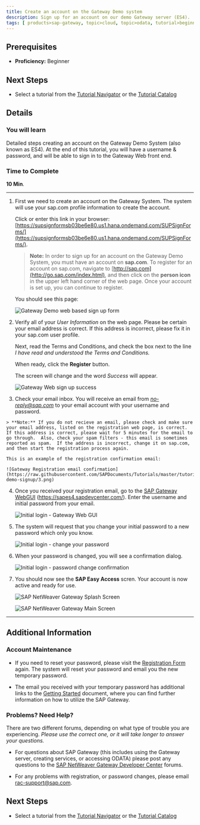 ```yaml
---
title: Create an account on the Gateway Demo system
description: Sign up for an account on our demo Gateway server (ES4).
tags: [ products>sap-gateway, topic>cloud, topic>odata, tutorial>beginner ]
---
```

## Prerequisites  
 - **Proficiency:** Beginner

## Next Steps
 - Select a tutorial from the [Tutorial Navigator](http://go.sap.com/developer/tutorial-navigator.html) or the [Tutorial Catalog](http://go.sap.com/developer/tutorials.html)

## Details
### You will learn
Detailed steps creating an account on the Gateway Demo System (also known as ES4).  At the end of this tutorial, you will have a username & password, and will be able to sign in to the Gateway Web front end.

### Time to Complete
**10 Min**.

---

1.  First we need to create an account on the Gateway System.  The system will use your sap.com profile information to create the account.

    Click or enter this link in your browser: [https://supsignformsb03be6e80.us1.hana.ondemand.com/SUPSignForms/](https://supsignformsb03be6e80.us1.hana.ondemand.com/SUPSignForms/).

    > **Note:** In order to sign up for an account on the Gateway Demo System, you must have an account on **sap.com**.  To register for an account on sap.com, navigate to [http://sap.com](http://go.sap.com/index.html), and then click on the **person icon** in the upper left hand corner of the web page. Once your account is set up, you can continue to register.

    You should see this page:

    ![Gateway Demo web based sign up form](https://raw.githubusercontent.com/SAPDocuments/Tutorials/master/tutorials/gateway-demo-signup/1.png)

2.  Verify all of your *User Information* on the web page.   Please be certain your email address is correct.  If this address is incorrect, please fix it in your sap.com user profile.

	 Next, read the Terms and Conditions, and check the box next to the line *I have read and understood the Terms and Conditions.*

	 When ready, click the **Register** button.

	 The screen will change and the word *Success* will appear.

    ![Gateway Web sign up success](https://raw.githubusercontent.com/SAPDocuments/Tutorials/master/tutorials/gateway-demo-signup/2.png)


3. 	 Check your email inbox.  You will receive an email from *no-reply@sap.com* to your email account with your username and password.

    > **Note:** If you do not recieve an email, please check and make sure your email address, listed on the registration web page, is correct.  If this address is correct, please wait for 5 minutes for the email to go through.  Also, check your spam filters - this email is sometimes reported as spam.  If the address is incorrect, change it on sap.com, and then start the registration process again.

    This is an example of the registration confirmation email:

	![Gateway Registration email confirmation](https://raw.githubusercontent.com/SAPDocuments/Tutorials/master/tutorials/gateway-demo-signup/3.png)

4.  Once you received your registration email, go to the [SAP Gateway WebGUI](https://sapes4.sapdevcenter.com/) (https://sapes4.sapdevcenter.com/).  Enter the username and initial password from your email.

    ![Initial login - Gateway Web GUI](https://raw.githubusercontent.com/SAPDocuments/Tutorials/master/tutorials/gateway-demo-signup/4.png)

5.  The system will request that you change your initial password to a new password which only you know.

	 ![Initial login - change your password](https://raw.githubusercontent.com/SAPDocuments/Tutorials/master/tutorials/gateway-demo-signup/5.png)

6.  When your password is changed, you will see a confirmation dialog.

	 ![Initial login - password change confirmation](https://raw.githubusercontent.com/SAPDocuments/Tutorials/master/tutorials/gateway-demo-signup/6.png)

7.  You should now see the **SAP Easy Access** scren.  Your account is now active and ready for use.

	 ![SAP NetWeaver Gateway Splash Screen](https://raw.githubusercontent.com/SAPDocuments/Tutorials/master/tutorials/gateway-demo-signup/7.png)

	 ![SAP NetWeaver Gateway Main Screen](https://raw.githubusercontent.com/SAPDocuments/Tutorials/master/tutorials/gateway-demo-signup/8.png)

---

## Additional Information

### Account Maintenance

- If you need to reset your password, please visit the [Registration Form](https://supsignformsb03be6e80.us1.hana.ondemand.com/SUPSignForms/) again.  The system will reset your password and email you the new temporary password.

- The email you received with your temporary password has additional links to the [Getting Started]() document, where you can find further information on how to utilize the SAP Gateway.


### Problems?  Need Help?
There are two different forums, depending on what type of trouble you are experiencing.  *Please use the correct one, or it will take longer to answer your questions.*

- For questions about SAP Gateway (this includes using the Gateway server, creating services, or accessing ODATA) please post any questions to the [SAP NetWeaver Gateway Developer Center](http://scn.sap.com/community/developer-center/netweaver-gateway) forums.  

- For any problems with registration, or password changes, please email <rac-support@sap.com>.



## Next Steps
 - Select a tutorial from the [Tutorial Navigator](http://go.sap.com/developer/tutorial-navigator.html) or the [Tutorial Catalog](http://go.sap.com/developer/tutorials.html)
